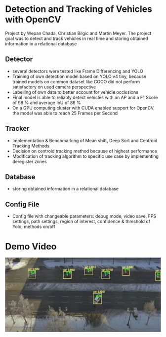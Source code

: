 # Detection and Tracking of Vehicles with OpenCV

Project by Wepan Chada, Christian Bilgic and Martin Meyer.
The project goal was to detect and track vehicles in real time and storing obtained information in a relational database

## Detector
* several detectors were tested like Frame Differencing and YOLO 
* Training of own detection model based on YOLO v4 tiny, because trained models on common dataset like COCO did not perform satisfactory on used camera perspective
* Labelling of own data to better account for vehicle occlusions
* Final model is able to reliably detect vehicles with an AP and a F1 Score of 98 % and average IoU of 88 %
* On a GPU computing cluster with CUDA enabled support for OpenCV, the model was able to reach 25 Frames per Second


## Tracker
* Implementation & Benchmarking of Mean shift, Deep Sort and Centroid Tracking Methods
* Decision on centroid tracking method because of highest performance
* Modification of tracking algorithm to specific use case by implementing deregister zones


## Database
* storing obtained information in a relational database


## Config File
* Config file with changeable parameters: debug mode, video save, FPS settings, path settings, region of interest, confidence & threshold of Yolo, methods on/off


# Demo Video

[<img src="dcaitti.jpg">](https://www.youtube.com/watch?v=HXrzMZpBrbA)









